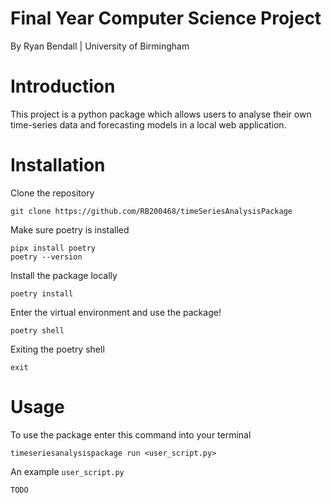 # Final Year Computer Science Project

By Ryan Bendall | University of Birmingham

# Introduction

This project is a python package which allows users to analyse their own time-series data and forecasting models in a local web application.

# Installation

Clone the repository

```
git clone https://github.com/RB200468/timeSeriesAnalysisPackage
```

Make sure poetry is installed

```
pipx install poetry
poetry --version
```

Install the package locally

```
poetry install
```

Enter the virtual environment and use the package!

```
poetry shell
```

Exiting the poetry shell

```
exit
```

# Usage

To use the package enter this command into your terminal

```
timeseriesanalysispackage run <user_script.py>
```

An example `user_script.py`

```
TODO
```
